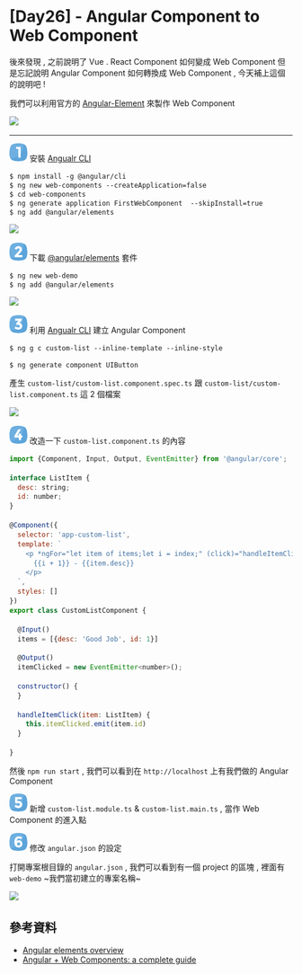 # [Day26] - Angular Component to Web Component

後來發現 , 之前說明了 Vue . React Component 如何變成 Web Component 但是忘記說明 Angular Component 如何轉換成 Web Component , 今天補上這個的說明吧 !

我們可以利用官方的 [Angular-Element](https://angular.io/guide/elements) 來製作 Web Component

![](https://i.imgur.com/a9aI9PQ.png)

----

![one](https://raw.githubusercontent.com/andrew781026/ithome_ironman_2021/master/day-06/number-icon/one.png) 安裝 [Angualr CLI](https://angular.io/cli) 

```shell script
$ npm install -g @angular/cli
$ ng new web-components --createApplication=false
$ cd web-components 
$ ng generate application FirstWebComponent  --skipInstall=true
$ ng add @angular/elements
```

![](https://i.imgur.com/fuKVJxq.png)

![two](https://raw.githubusercontent.com/andrew781026/ithome_ironman_2021/master/day-06/number-icon/two.png) 下載 [@angular/elements](https://angular.io/guide/elements) 套件

```shell script
$ ng new web-demo
$ ng add @angular/elements
```

![](https://i.imgur.com/tglBSX8.png)

![three](https://raw.githubusercontent.com/andrew781026/ithome_ironman_2021/master/day-06/number-icon/three.png) 利用 [Angualr CLI](https://angular.io/cli) 建立 Angular Component

```shell script
$ ng g c custom-list --inline-template --inline-style
```


```shell script
$ ng generate component UIButton
```

產生 `custom-list/custom-list.component.spec.ts` 跟 `custom-list/custom-list.component.ts` 這 2 個檔案

![](https://i.imgur.com/bxtxhmY.png)

![four](https://raw.githubusercontent.com/andrew781026/ithome_ironman_2021/master/day-06/number-icon/four.png) 改造一下 `custom-list.component.ts` 的內容

```javascript
import {Component, Input, Output, EventEmitter} from '@angular/core';

interface ListItem {
  desc: string;
  id: number;
}

@Component({
  selector: 'app-custom-list',
  template: `
    <p *ngFor="let item of items;let i = index;" (click)="handleItemClick(item)" )>
      {{i + 1}} - {{item.desc}}
    </p>
  `,
  styles: []
})
export class CustomListComponent {

  @Input()
  items = [{desc: 'Good Job', id: 1}]

  @Output()
  itemClicked = new EventEmitter<number>();

  constructor() {
  }

  handleItemClick(item: ListItem) {
    this.itemClicked.emit(item.id)
  }

}
```

然後 `npm run start` , 我們可以看到在 `http://localhost` 上有我們做的 Angular Component

![five](https://raw.githubusercontent.com/andrew781026/ithome_ironman_2021/master/day-06/number-icon/five.png) 新增  `custom-list.module.ts` & `custom-list.main.ts` , 當作 Web Component 的進入點


![six](https://raw.githubusercontent.com/andrew781026/ithome_ironman_2021/master/day-06/number-icon/six.png) 修改 `angular.json` 的設定

打開專案根目錄的 `angular.json` , 我們可以看到有一個 project 的區塊 , 裡面有 `web-demo` ~我們當初建立的專案名稱~

![](https://i.imgur.com/IC7rhmG.png)



## 參考資料

- [Angular elements overview](https://angular.io/guide/elements)
- [Angular + Web Components: a complete guide](https://indepth.dev/posts/1116/angular-web-components-a-complete-guide)
